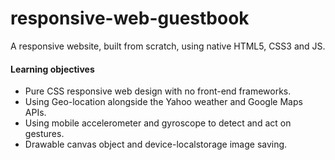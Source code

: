 # responsive-web-guestbook

A responsive website, built from scratch, using native HTML5, CSS3 and JS.

#### Learning objectives
* Pure CSS responsive web design with no front-end frameworks.
* Using Geo-location alongside the Yahoo weather and Google Maps APIs.
* Using mobile accelerometer and gyroscope to detect and act on gestures.
* Drawable canvas object and device-localstorage image saving.